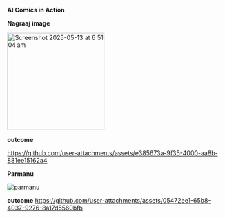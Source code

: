 **AI Comics in Action**

**Nagraaj**
  **image**

  
<img width="225" alt="Screenshot 2025-05-13 at 6 51 04 am" src="https://github.com/user-attachments/assets/7f0f52fd-65c2-46d4-851e-8b571ecb0899" />




**outcome**



https://github.com/user-attachments/assets/e385673a-9f35-4000-aa8b-881ee15162a4


**Parmanu**

![parmanu](https://github.com/user-attachments/assets/c9b1472e-4ba9-48d1-80b5-093e1aaea897)





**outcome**
https://github.com/user-attachments/assets/05472ee1-65b8-4037-9276-8a17d5560bfb




